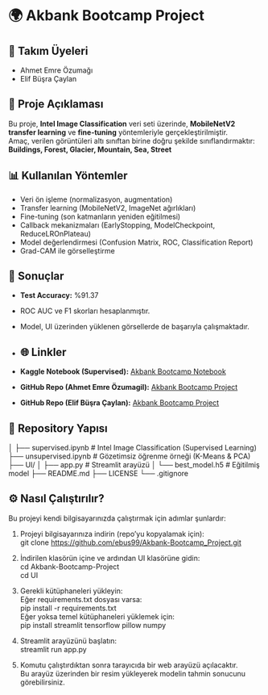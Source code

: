 # 🌍 Akbank Bootcamp Project

## 👥 Takım Üyeleri
- Ahmet Emre Özumağı 
- Elif Büşra Çaylan  

## 📂 Proje Açıklaması
Bu proje, **Intel Image Classification** veri seti üzerinde, **MobileNetV2 transfer learning** ve **fine-tuning** yöntemleriyle gerçekleştirilmiştir.  
Amaç, verilen görüntüleri altı sınıftan birine doğru şekilde sınıflandırmaktır:  
**Buildings, Forest, Glacier, Mountain, Sea, Street**

## 📊 Kullanılan Yöntemler
- Veri ön işleme (normalizasyon, augmentation)  
- Transfer learning (MobileNetV2, ImageNet ağırlıkları)  
- Fine-tuning (son katmanların yeniden eğitilmesi)  
- Callback mekanizmaları (EarlyStopping, ModelCheckpoint, ReduceLROnPlateau)  
- Model değerlendirmesi (Confusion Matrix, ROC, Classification Report)  
- Grad-CAM ile görselleştirme  

## 🧪 Sonuçlar
- **Test Accuracy:** %91.37  
- ROC AUC ve F1 skorları hesaplanmıştır.  
- Model, UI üzerinden yüklenen görsellerde de başarıyla çalışmaktadır.

- ## 🌐 Linkler
- **Kaggle Notebook (Supervised):** [Akbank Bootcamp Notebook](https://www.kaggle.com/code/ahmetemreozumagi/akbank-bootcamp)  
- **GitHub Repo (Ahmet Emre Özumagil):** [Akbank Bootcamp Project](https://github.com/AhmetEmreOzumagi/Akbank-Bootcamp-Project)  
- **GitHub Repo (Elif Büşra Çaylan):** [Akbank Bootcamp Project](https://github.com/ebus99/Akbank-Bootcamp_Project)


## 📂 Repository Yapısı
│
├── supervised.ipynb # Intel Image Classification (Supervised Learning)
├── unsupervised.ipynb # Gözetimsiz öğrenme örneği (K-Means & PCA)
├── UI/
│ ├── app.py # Streamlit arayüzü
│ └── best_model.h5 # Eğitilmiş model
├── README.md
├── LICENSE
└── .gitignore

## ⚙️ Nasıl Çalıştırılır?

Bu projeyi kendi bilgisayarınızda çalıştırmak için adımlar şunlardır:

1. Projeyi bilgisayarınıza indirin (repo’yu kopyalamak için):  
   git clone https://github.com/ebus99/Akbank-Bootcamp_Project.git

2. İndirilen klasörün içine ve ardından UI klasörüne gidin:  
   cd Akbank-Bootcamp-Project  
   cd UI

3. Gerekli kütüphaneleri yükleyin:  
   Eğer requirements.txt dosyası varsa:  
   pip install -r requirements.txt  
   Eğer yoksa temel kütüphaneleri yüklemek için:  
   pip install streamlit tensorflow pillow numpy

4. Streamlit arayüzünü başlatın:  
   streamlit run app.py

5. Komutu çalıştırdıktan sonra tarayıcıda bir web arayüzü açılacaktır.  
   Bu arayüz üzerinden bir resim yükleyerek modelin tahmin sonucunu görebilirsiniz.

